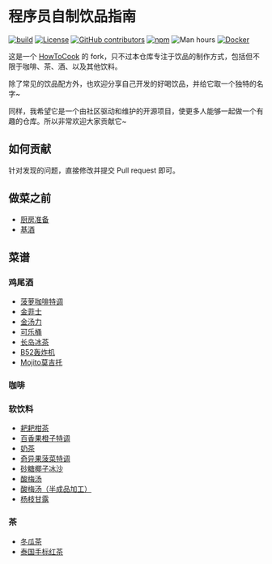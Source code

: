 # 程序员自制饮品指南

[![build](https://github.com/MoYuM/HowToDrink/actions/workflows/build.yml/badge.svg)](https://github.com/MoYuM/HowToDrink/actions/workflows/build.yml)
[![License](https://img.shields.io/github/license/MoYuM/HowToDrink)](./LICENSE)
[![GitHub contributors](https://img.shields.io/github/contributors/MoYuM/HowToDrink)](https://github.com/MoYuM/HowToDrink/graphs/contributors)
[![npm](https://img.shields.io/npm/v/how-to-cook)](https://www.npmjs.com/package/how-to-cook)
![Man hours](https://manhours.aiursoft.cn/r/github.com/MoYuM/HowToDrink.svg)
[![Docker](https://img.shields.io/badge/docker-latest-blue?logo=docker)](https://github.com/MoYuM/HowToDrink/pkgs/container/how-to-cook)

这是一个 [HowToCook](https://github.com/Anduin2017/HowToCook) 的 fork，只不过本仓库专注于饮品的制作方式，包括但不限于咖啡、茶、酒、以及其他饮料。

除了常见的饮品配方外，也欢迎分享自己开发的好喝饮品，并给它取一个独特的名字~

同样，我希望它是一个由社区驱动和维护的开源项目，使更多人能够一起做一个有趣的仓库。所以非常欢迎大家贡献它~


## 如何贡献

针对发现的问题，直接修改并提交 Pull request 即可。

## 做菜之前

- [厨房准备](tips/厨房准备.md)
- [基酒](tips/learn/基酒.md)

## 菜谱

### 鸡尾酒

- [菠萝咖啡特调](drink/cocktail/菠萝咖啡特调/菠萝咖啡特调.md)
- [金菲士](drink/cocktail/金菲士/金菲士.md)
- [金汤力](drink/cocktail/金汤力/金汤力.md)
- [可乐桶](drink/cocktail/可乐桶.md)
- [长岛冰茶](drink/cocktail/长岛冰茶.md)
- [B52轰炸机](drink/cocktail/B52轰炸机.md)
- [Mojito莫吉托](drink/cocktail/Mojito莫吉托.md)

### 咖啡


### 软饮料

- [耙耙柑茶](drink/soft-drink/耙耙柑茶/耙耙柑茶.md)
- [百香果橙子特调](drink/soft-drink/百香果橙子特调/百香果橙子特调.md)
- [奶茶](drink/soft-drink/奶茶.md)
- [奇异果菠菜特调](drink/soft-drink/奇异果菠菜特调/奇异果菠菜特调.md)
- [砂糖椰子冰沙](drink/soft-drink/砂糖椰子冰沙/砂糖椰子冰沙.md)
- [酸梅汤](drink/soft-drink/酸梅汤/酸梅汤.md)
- [酸梅汤（半成品加工）](drink/soft-drink/酸梅汤（半成品加工）.md)
- [杨枝甘露](drink/soft-drink/杨枝甘露.md)

### 茶

- [冬瓜茶](drink/tea/冬瓜茶.md)
- [泰国手标红茶](drink/tea/泰国手标红茶/泰国手标红茶.md)


